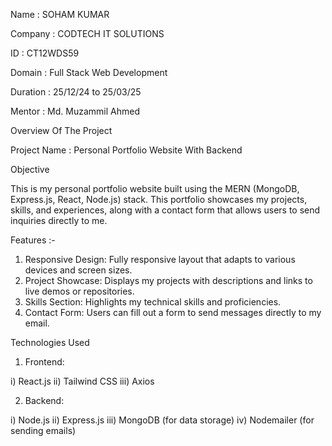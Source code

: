 Name : SOHAM KUMAR

Company : CODTECH IT SOLUTIONS

ID : CT12WDS59

Domain : Full Stack Web Development

Duration : 25/12/24 to 25/03/25

Mentor : Md. Muzammil Ahmed

Overview Of The Project 

Project Name : Personal Portfolio Website With Backend

Objective 

This is my personal portfolio website built using the MERN (MongoDB, Express.js, React, Node.js) stack. This portfolio showcases my projects, skills, and experiences, along with a contact form that allows users to send inquiries directly to me.

Features :-
1. Responsive Design: Fully responsive layout that adapts to various devices and screen sizes.
2. Project Showcase: Displays my projects with descriptions and links to live demos or repositories.
3. Skills Section: Highlights my technical skills and proficiencies.
4. Contact Form: Users can fill out a form to send messages directly to my email.

Technologies Used
1) Frontend:

i) React.js
ii) Tailwind CSS
iii) Axios

2) Backend:

i) Node.js
ii) Express.js
iii) MongoDB (for data storage)
iv) Nodemailer (for sending emails)

